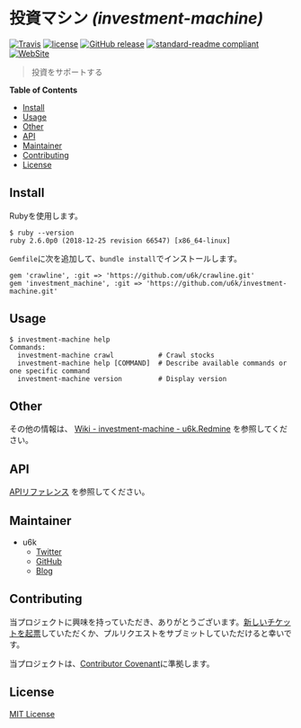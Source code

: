 # 投資マシン _(investment-machine)_

[![Travis](https://img.shields.io/travis/u6k/investment-machine.svg)](https://travis-ci.org/u6k/investment-machine) [![license](https://img.shields.io/github/license/u6k/investment-machine.svg)](https://github.com/u6k/investment-machine/blob/master/LICENSE) [![GitHub release](https://img.shields.io/github/release/u6k/investment-machine.svg)](https://github.com/u6k/investment-machine/releases) [![standard-readme compliant](https://img.shields.io/badge/readme%20style-standard-brightgreen.svg?style=flat-square)](https://github.com/RichardLitt/standard-readme) [![WebSite](https://img.shields.io/website-up-down-green-red/https/shields.io.svg?label=u6k.Redmine)](https://redmine.u6k.me/projects/investment-machine)

> 投資をサポートする

__Table of Contents__

- [Install](#Install)
- [Usage](#Usage)
- [Other](#Other)
- [API](#API)
- [Maintainer](#Maintainer)
- [Contributing](#Contributing)
- [License](#License)

## Install

Rubyを使用します。

```
$ ruby --version
ruby 2.6.0p0 (2018-12-25 revision 66547) [x86_64-linux]
```

`Gemfile`に次を追加して、`bundle install`でインストールします。

```
gem 'crawline', :git => 'https://github.com/u6k/crawline.git'
gem 'investment_machine', :git => 'https://github.com/u6k/investment-machine.git'
```

## Usage

```
$ investment-machine help
Commands:
  investment-machine crawl           # Crawl stocks
  investment-machine help [COMMAND]  # Describe available commands or one specific command
  investment-machine version         # Display version
```

## Other

その他の情報は、 [Wiki - investment-machine - u6k.Redmine](https://redmine.u6k.me/projects/investment-machine/wiki) を参照してください。

## API

[APIリファレンス](https://u6k.github.io/investment-machine/) を参照してください。

## Maintainer

- u6k
    - [Twitter](https://twitter.com/u6k_yu1)
    - [GitHub](https://github.com/u6k)
    - [Blog](https://blog.u6k.me/)

## Contributing

当プロジェクトに興味を持っていただき、ありがとうございます。[新しいチケットを起票](https://redmine.u6k.me/projects/investment-machine/issues/new)していただくか、プルリクエストをサブミットしていただけると幸いです。

当プロジェクトは、[Contributor Covenant](https://www.contributor-covenant.org/version/1/4/code-of-conduct)に準拠します。

## License

[MIT License](https://github.com/u6k/investment-machine/blob/master/LICENSE)

